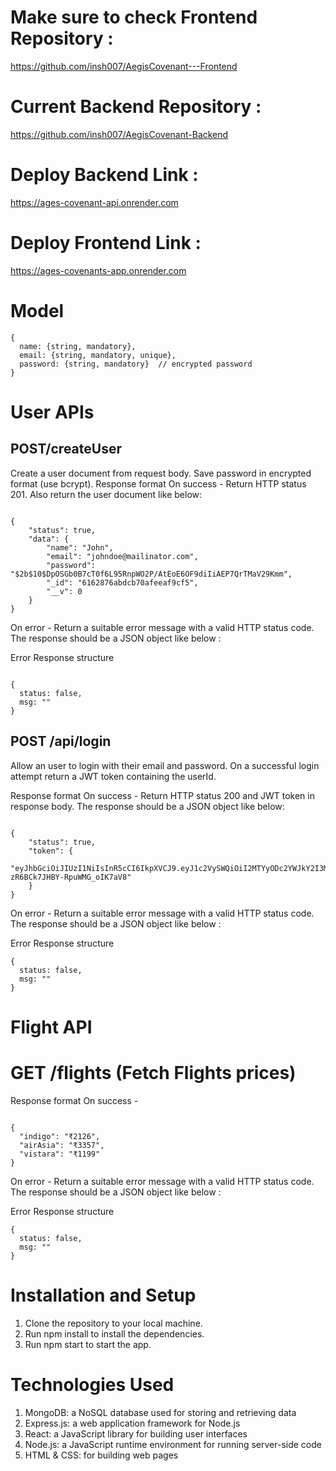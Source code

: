 # Make sure to check Frontend Repository :
https://github.com/insh007/AegisCovenant---Frontend

# Current Backend Repository :
https://github.com/insh007/AegisCovenant-Backend

# Deploy Backend Link :
https://ages-covenant-api.onrender.com

# Deploy Frontend Link :
https://ages-covenants-app.onrender.com

# Model

```
{ 
  name: {string, mandatory},
  email: {string, mandatory, unique},
  password: {string, mandatory}  // encrypted password
}

```

# User APIs

## POST/createUser
Create a user document from request body. Save password in encrypted format (use bcrypt). Response format On success - Return HTTP status 201. Also return the user document like below:

```

{
    "status": true,
    "data": {
        "name": "John",
        "email": "johndoe@mailinator.com",
        "password": "$2b$10$DpOSGb0B7cT0f6L95RnpWO2P/AtEoE6OF9diIiAEP7QrTMaV29Kmm",
        "_id": "6162876abdcb70afeeaf9cf5",
        "__v": 0
    }
}

```

On error - Return a suitable error message with a valid HTTP status code. The response should be a JSON object like below :

Error Response structure

```

{
  status: false,
  msg: ""
}

```

## POST /api/login
Allow an user to login with their email and password. On a successful login attempt return a JWT token containing the userId.

Response format On success - Return HTTP status 200 and JWT token in response body. The response should be a JSON object like below:

```

{
    "status": true,
    "token": {
        "eyJhbGciOiJIUzI1NiIsInR5cCI6IkpXVCJ9.eyJ1c2VySWQiOiI2MTYyODc2YWJkY2I3MGFmZWVhZjljZjUiLCJpYXQiOjE2MzM4NDczNzYsImV4cCI6MTYzMzg4MzM3Nn0.PgcBPLLg4J01Hyin-zR6BCk7JHBY-RpuWMG_oIK7aV8"
    }
}

```

On error - Return a suitable error message with a valid HTTP status code. The response should be a JSON object like below :

Error Response structure

```
{
  status: false,
  msg: ""
}
```

# Flight API

# GET /flights (Fetch Flights prices)

Response format On success -

```

{
  "indigo": "₹2126",
  "airAsia": "₹3357",
  "vistara": "₹1199"
}

```

On error - Return a suitable error message with a valid HTTP status code. The response should be a JSON object like below :

Error Response structure

```
{
  status: false,
  msg: ""
}
```

# Installation and Setup
1. Clone the repository to your local machine.
2. Run npm install to install the dependencies.
3. Run npm start to start the app.

# Technologies Used
1. MongoDB: a NoSQL database used for storing and retrieving data
2. Express.js: a web application framework for Node.js
3. React: a JavaScript library for building user interfaces
4. Node.js: a JavaScript runtime environment for running server-side code
5. HTML & CSS: for building web pages